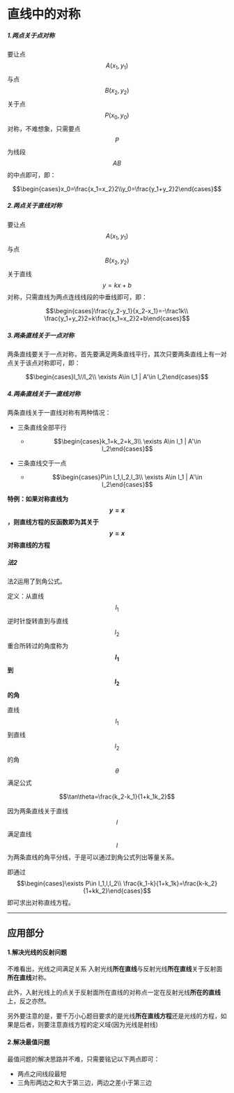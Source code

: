# 直线中的对称

##### 1.两点关于点对称

要让点 $$A(x_1,y_1)$$ 与点 $$B(x_2,y_2)$$ 关于点 $$P(x_0,y_0)$$ 对称，不难想象，只需要点 $$P$$ 为线段 $$AB$$ 的中点即可，即：

$$\begin{cases}x_0=\frac{x_1=x_2}2\\y_0=\frac{y_1+y_2}2\end{cases}$$

##### 2.两点关于直线对称

要让点 $$A(x_1,y_1)$$ 与点 $$B(x_2,y_2)$$ 关于直线 $$y=kx+b$$ 对称，只需直线为两点连线线段的中垂线即可，即：

$$\begin{cases}\frac{y_2-y_1}{x_2-x_1}=-\frac1k\\ \frac{y_1+y_2}2=k\frac{x_1=x_2}2+b\end{cases}$$

##### 3.两条直线关于一点对称

两条直线要关于一点对称，首先要满足两条直线平行，其次只要两条直线上有一对点关于该点对称即可，即：

$$\begin{cases}l_1//l_2\\ \exists A\in l_1 | A'\in l_2\end{cases}$$

##### 4.两条直线关于一直线对称

两条直线关于一直线对称有两种情况：

* 三条直线全部平行
  * $$\begin{cases}k_1=k_2=k_3\\ \exists A\in l_1 | A'\in l_2\end{cases}$$

* 三条直线交于一点
  * $$\begin{cases}P\in l_1,l_2,l_3\\ \exists A\in l_1 | A'\in l_2\end{cases}$$

**特例：如果对称直线为 $$y=x$$ ，则直线方程的反函数即为其关于 $$y=x$$ 对称直线的方程**

##### 法2

法2运用了到角公式。

定义：从直线 $$l_1$$ 逆时针旋转直到与直线 $$l_2$$ 重合所转过的角度称为 **$$l_1$$ 到 $$l_2$$ 的角**

直线 $$l_1$$ 到直线 $$l_2$$ 的角 $$\theta$$ 满足公式

$$\tan\theta=\frac{k_2-k_1}{1+k_1k_2}$$

因为两条直线关于直线 $$l$$ 满足直线 $$l$$ 为两条直线的角平分线，于是可以通过到角公式列出等量关系。

即通过 $$\begin{cases}\exists P\in l_1,l,l_2\\ \frac{k_1-k}{1+k_1k}=\frac{k-k_2}{1+kk_2}\end{cases}$$ 即可求出对称直线方程。

---

## 应用部分

#### 1.解决光线的反射问题

不难看出，光线之间满足关系 入射光线**所在直线**与反射光线**所在直线**关于反射面**所在直线**对称。

此外，入射光线上的点关于反射面所在直线的对称点一定在反射光线**所在的直线**上，反之亦然。

另外要注意的是，要千万小心题目要求的是光线**所在直线方程**还是光线的方程，如果是后者，则要注意直线方程的定义域(因为光线是射线)

#### 2.解决最值问题

最值问题的解决思路并不难，只需要铭记以下两点即可：

* 两点之间线段最短
* 三角形两边之和大于第三边，两边之差小于第三边